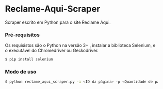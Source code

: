 # Reclame-Aqui-Scraper
Scraper escrito em Python para o site Reclame Aqui.

### Pré-requisitos

Os requisistos são o Python na versão 3+ , instalar a biblioteca Selenium, e o executável do Chromedriver ou Geckodriver.

```bash
$ pip install selenium
```
### Modo de uso

```bash
$ python reclame_aqui_scraper.py -i <ID da página> -p <Quantidade de páginas> -f <Nome do arquivo com os dados da coleta> -b <Browser para efetuar a coleta>
```
